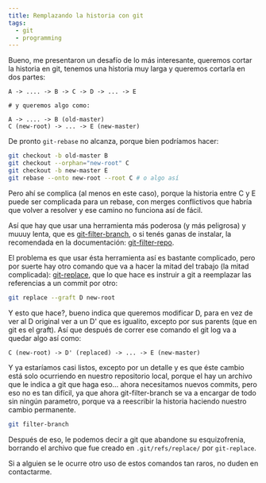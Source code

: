 ```yaml
---
title: Remplazando la historia con git
tags:
  - git
  - programming
---
```


Bueno, me presentaron un desafío de lo más interesante, queremos cortar la
historia en git, tenemos una historia muy larga y queremos cortarla en dos
partes:

```
A -> .... -> B -> C -> D -> ... -> E

# y queremos algo como:

A -> .... -> B (old-master)
C (new-root) -> ... -> E (new-master)
```

De pronto `git-rebase` no alcanza, porque bien podríamos hacer:

```bash
git checkout -b old-master B
git checkout --orphan="new-root" C
git checkout -b new-master E
git rebase --onto new-root --root C # o algo así
```

Pero ahí se complica (al menos en este caso), porque la historia entre C y E
puede ser complicada para un rebase, con merges conflictivos que habría que
volver a resolver y ese camino no funciona así de fácil.

Así que hay que usar una herramienta más poderosa (y más peligrosa) y muuuy
lenta, que es [git-filter-branch][git-filter-branch], o si tenés ganas de
instalar, la recomendada en la documentación: [git-filter-repo][].

El problema es que usar ésta herramienta así es bastante complicado, pero por
suerte hay otro comando que va a hacer la mitad del trabajo (la mitad
complicada): [git-replace][], que lo que hace es instruir a git a reemplazar las
referencias a un commit por otro:

``` bash
git replace --graft D new-root
```

Y esto que hace?, bueno indica que queremos modificar D, para en vez de ver al D
original ver a un D' que es igualito, excepto por sus parents (que en git es el
graft). Así que después de correr ese comando el git log va a quedar algo así
como:

```
C (new-root) -> D' (replaced) -> ... -> E (new-master)
```

Y ya estaríamos casi listos, excepto por un detalle y es que éste cambio está
solo ocurriendo en nuestro repositorio local, porque el hay un archivo que le
indica a git que haga eso... ahora necesitamos nuevos commits, pero eso no es
tan difícil, ya que ahora git-filter-branch se va a encargar de todo sin ningún
parametro, porque va a reescribir la historia haciendo nuestro cambio
permanente.

``` bash
git filter-branch
```

Después de eso, le podemos decir a git que abandone su esquizofrenia, borrando
el archivo que fue creado en `.git/refs/replace/` por `git-replace`.

Si a alguien se le ocurre otro uso de estos comandos tan raros, no duden en
contactarme.

[git-filter-branch]: https://git-scm.com/docs/git-filter-branch
[git-replace]: https://git-scm.com/docs/git-replace
[git-filter-repo]: https://github.com/newren/git-filter-repo

